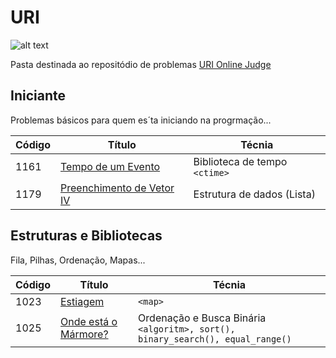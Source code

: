 ﻿# URI
![alt text][logo]

Pasta destinada ao repositódio de problemas [URI Online Judge](https://www.urionlinejudge.com.br)

[logo]: https://urionlinejudge.r.worldssl.net/judge/img/5.0/logo.130615.png?1452205133

## Iniciante

Problemas básicos para quem es´ta iniciando na progrmação...

Código|Título|Técnia
---|---|---
1161|[Tempo de um Evento][1061]|Biblioteca de tempo `<ctime>`
1179|[Preenchimento de Vetor IV][1179]|Estrutura de dados (Lista)


[1061]: https://www.urionlinejudge.com.br/judge/pt/problems/view/1061
[1179]: https://www.urionlinejudge.com.br/judge/pt/problems/view/1179

## Estruturas e Bibliotecas

Fila, Pilhas, Ordenação, Mapas...

Código|Título|Técnia
---|---|---
1023|[Estiagem][1023]|`<map>`
1025|[Onde está o Mármore?][1025]|Ordenação e Busca Binária `<algoritm>, sort(), binary_search(), equal_range()`

[1023]: https://www.urionlinejudge.com.br/judge/pt/problems/view/1023
[1025]: https://www.urionlinejudge.com.br/judge/pt/problems/view/1025
